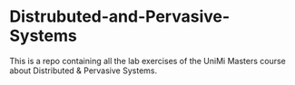 # Distrubuted-and-Pervasive-Systems
This is a repo containing all the lab exercises of the UniMi Masters course about Distributed &amp; Pervasive Systems.
